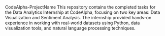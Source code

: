 CodeAlpha-ProjectName
This repository contains the completed tasks for the Data Analytics Internship at CodeAlpha, focusing on two key areas: Data Visualization and Sentiment Analysis. The internship provided hands-on experience in working with real-world datasets using Python, data visualization tools, and natural language processing techniques.
